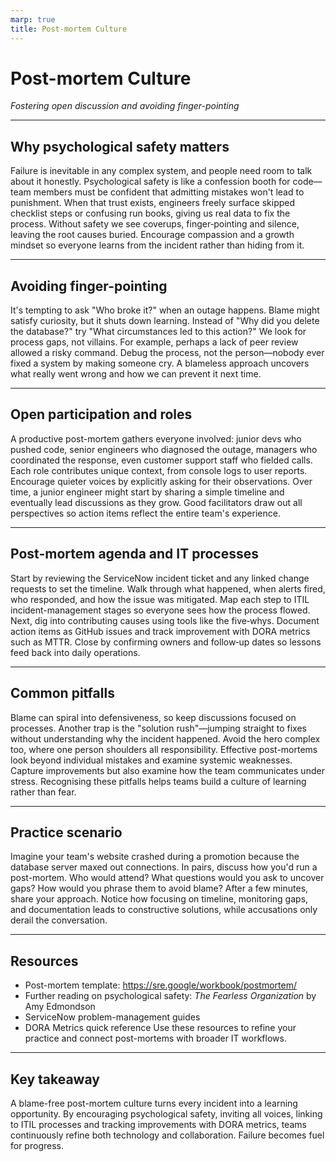 ```yaml
---
marp: true
title: Post-mortem Culture
---
```


# Post-mortem Culture
*Fostering open discussion and avoiding finger-pointing*

---

## Why psychological safety matters
Failure is inevitable in any complex system, and people need room to talk about it honestly. Psychological safety is like a confession booth for code—team members must be confident that admitting mistakes won't lead to punishment. When that trust exists, engineers freely surface skipped checklist steps or confusing run books, giving us real data to fix the process. Without safety we see coverups, finger‑pointing and silence, leaving the root causes buried. Encourage compassion and a growth mindset so everyone learns from the incident rather than hiding from it.

---

## Avoiding finger-pointing
It's tempting to ask "Who broke it?" when an outage happens. Blame might satisfy curiosity, but it shuts down learning. Instead of "Why did you delete the database?" try "What circumstances led to this action?" We look for process gaps, not villains. For example, perhaps a lack of peer review allowed a risky command. Debug the process, not the person—nobody ever fixed a system by making someone cry. A blameless approach uncovers what really went wrong and how we can prevent it next time.

---

## Open participation and roles
A productive post-mortem gathers everyone involved: junior devs who pushed code, senior engineers who diagnosed the outage, managers who coordinated the response, even customer support staff who fielded calls. Each role contributes unique context, from console logs to user reports. Encourage quieter voices by explicitly asking for their observations. Over time, a junior engineer might start by sharing a simple timeline and eventually lead discussions as they grow. Good facilitators draw out all perspectives so action items reflect the entire team's experience.

---

## Post-mortem agenda and IT processes
Start by reviewing the ServiceNow incident ticket and any linked change requests to set the timeline. Walk through what happened, when alerts fired, who responded, and how the issue was mitigated. Map each step to ITIL incident-management stages so everyone sees how the process flowed. Next, dig into contributing causes using tools like the five‑whys. Document action items as GitHub issues and track improvement with DORA metrics such as MTTR. Close by confirming owners and follow‑up dates so lessons feed back into daily operations.

---

## Common pitfalls
Blame can spiral into defensiveness, so keep discussions focused on processes. Another trap is the "solution rush"—jumping straight to fixes without understanding why the incident happened. Avoid the hero complex too, where one person shoulders all responsibility. Effective post-mortems look beyond individual mistakes and examine systemic weaknesses. Capture improvements but also examine how the team communicates under stress. Recognising these pitfalls helps teams build a culture of learning rather than fear.

---

## Practice scenario
Imagine your team's website crashed during a promotion because the database server maxed out connections. In pairs, discuss how you'd run a post-mortem. Who would attend? What questions would you ask to uncover gaps? How would you phrase them to avoid blame? After a few minutes, share your approach. Notice how focusing on timeline, monitoring gaps, and documentation leads to constructive solutions, while accusations only derail the conversation.

---

## Resources
- Post-mortem template: <https://sre.google/workbook/postmortem/> 
- Further reading on psychological safety: *The Fearless Organization* by Amy Edmondson
- ServiceNow problem-management guides
- DORA Metrics quick reference
Use these resources to refine your practice and connect post-mortems with broader IT workflows.

---

## Key takeaway
A blame-free post-mortem culture turns every incident into a learning opportunity. By encouraging psychological safety, inviting all voices, linking to ITIL processes and tracking improvements with DORA metrics, teams continuously refine both technology and collaboration. Failure becomes fuel for progress.
